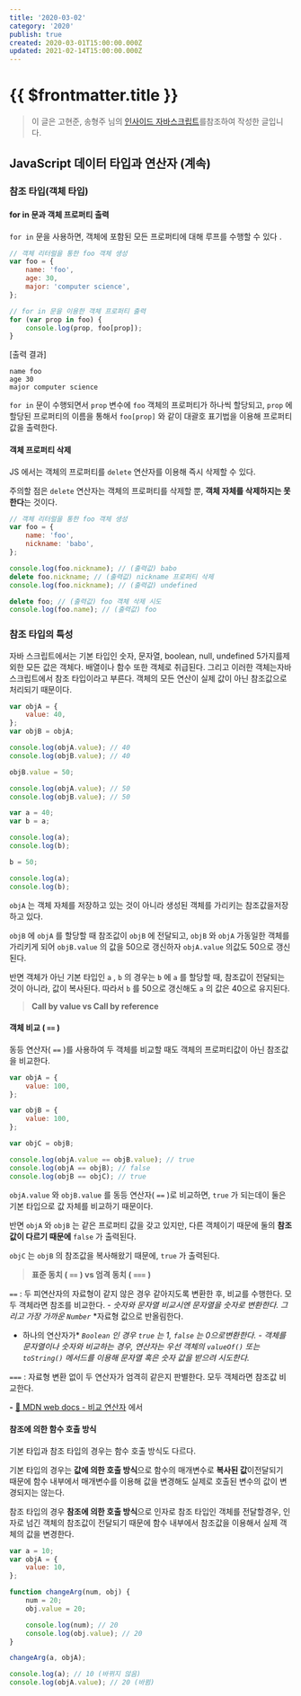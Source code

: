 ```yaml
---
title: '2020-03-02'
category: '2020'
publish: true
created: 2020-03-01T15:00:00.000Z
updated: 2021-02-14T15:00:00.000Z
---
```


# {{ $frontmatter.title }}

> 이 글은 고현준, 송형주 님의 [인사이드 자바스크립트](https://g.co/kgs/K6Laug)를참조하여 작성한 글입니다.

## JavaScript 데이터 타입과 연산자 (계속)

### 참조 타입(객체 타입)

#### for in 문과 객체 프로퍼티 출력

`for in` 문을 사용하면, 객체에 포함된 모든 프로퍼티에 대해 루프를 수행할 수 있다 .

```javascript
// 객체 리터럴을 통한 foo 객체 생성
var foo = {
	name: 'foo',
	age: 30,
	major: 'computer science',
};

// for in 문을 이용한 객체 프로퍼티 출력
for (var prop in foo) {
	console.log(prop, foo[prop]);
}
```

[출력 결과]

```
name foo
age 30
major computer science
```

`for in` 문이 수행되면서 `prop` 변수에 `foo` 객체의 프로퍼티가 하나씩 할당되고, `prop` 에 할당된 프로퍼티의 이름을 통해서 `foo[prop]` 와 같이 대괄호 표기법을 이용해 프로퍼티 값을 출력한다.

#### 객체 프로퍼티 삭제

JS 에서는 객체의 프로퍼티를 `delete` 연산자를 이용해 즉시 삭제할 수 있다.

주의할 점은 `delete` 연산자는 객체의 프로퍼티를 삭제할 뿐, **객체 자체를 삭제하지는 못한다**는 것이다.

```javascript
// 객체 리터럴을 통한 foo 객체 생성
var foo = {
	name: 'foo',
	nickname: 'babo',
};

console.log(foo.nickname); // (출력값) babo
delete foo.nickname; // (출력값) nickname 프로퍼티 삭제
console.log(foo.nickname); // (출력값) undefined

delete foo; // (출력값) foo 객체 삭제 시도
console.log(foo.name); // (출력값) foo
```

### 참조 타입의 특성

자바 스크립트에서는 기본 타입인 숫자, 문자열, boolean, null, undefined 5가지를제외한 모든 값은 객체다. 배열이나 함수 또한 객체로 취급된다. 그리고 이러한 객체는자바스크립트에서 참조 타입이라고 부른다. 객체의 모든 연산이 실제 값이 아닌 참조값으로 처리되기 때문이다.

```javascript
var objA = {
	value: 40,
};
var objB = objA;

console.log(objA.value); // 40
console.log(objB.value); // 40

objB.value = 50;

console.log(objA.value); // 50
console.log(objB.value); // 50

var a = 40;
var b = a;

console.log(a);
console.log(b);

b = 50;

console.log(a);
console.log(b);
```

`objA` 는 객체 자체를 저장하고 있는 것이 아니라 생성된 객체를 가리키는 참조값을저장하고 있다.

`objB` 에 `objA` 를 할당할 때 참조값이 `objB` 에 전달되고, `objB` 와 `objA` 가동일한 객체를 가리키게 되어 `objB.value` 의 값을 50으로 갱신하자 `objA.value` 의값도 50으로 갱신된다.

반면 객체가 아닌 기본 타입인 `a` , `b` 의 경우는 `b` 에 `a` 를 할당할 때, 참조값이 전달되는 것이 아니라, 값이 복사된다. 따라서 `b` 를 50으로 갱신해도 `a` 의 값은 40으로 유지된다.

> **Call by value vs Call by reference**

#### 객체 비교 ( `==` )

동등 연산자( `==` )를 사용하여 두 객체를 비교할 때도 객체의 프로퍼티값이 아닌 참조값을 비교한다.

```javascript
var objA = {
	value: 100,
};

var objB = {
	value: 100,
};

var objC = objB;

console.log(objA.value == objB.value); // true
console.log(objA == objB); // false
console.log(objB == objC); // true
```

`objA.value` 와 `objB.value` 를 동등 연산자( `==` )로 비교하면, `true` 가 되는데이 둘은 기본 타입으로 값 자체를 비교하기 때문이다.

반면 `objA` 와 `objB` 는 같은 프로퍼티 값을 갖고 있지만, 다른 객체이기 때문에 둘의 **참조값이 다르기 때문에** `false` 가 출력된다.

`objC` 는 `objB` 의 참조값을 복사해왔기 때문에, `true` 가 출력된다.

> **표준 동치 (** **`==`** **) vs 엄격 동치 (** **`===`** **)**

`==` : 두 피연산자의 자료형이 같지 않은 경우 같아지도록 변환한 후, 비교를 수행한다. 모두 객체라면 참조를 비교한다. _- 숫자와 문자열 비교시엔 문자열을 숫자로 변환한다. 그리고 가장 가까운_ _`Number`_ \*자료형 값으로 반올림한다.

- 하나의 연산자가\* _`Boolean`_ _인 경우_ _`true`_ _는 1,_ _`false`_ _는 0으로변환한다._ _- 객체를 문자열이나 숫자와 비교하는 경우, 연산자는 우선 객체의_ _`valueOf()`_ _또는_ _`toString()`_ _메서드를 이용해 문자열 혹은 숫자 값을 받으려 시도한다._

`===` : 자료형 변환 없이 두 연산자가 엄격히 같은지 판별한다. 모두 객체라면 참조값 비교한다.

**-** [🔗 MDN web docs - 비교 연산자](https://developer.mozilla.org/ko/docs/Web/JavaScript/Reference/Operators/Comparison_Operators) 에서

#### 참조에 의한 함수 호출 방식

기본 타입과 참조 타입의 경우는 함수 호출 방식도 다르다.

기본 타입의 경우는 **값에 의한 호출 방식**으로 함수의 매개변수로 **복사된 값**이전달되기 때문에 함수 내부에서 매개변수를 이용해 값을 변경해도 실제로 호출된 변수의 값이 변경되지는 않는다.

참조 타입의 경우 **참조에 의한 호출 방식**으로 인자로 참조 타입인 객체를 전달할경우, 인자로 넘긴 객체의 참조값이 전달되기 때문에 함수 내부에서 참조값을 이용해서 실제 객체의 값을 변경한다.

```javascript
var a = 10;
var objA = {
	value: 10,
};

function changeArg(num, obj) {
	num = 20;
	obj.value = 20;

	console.log(num); // 20
	console.log(obj.value); // 20
}

changeArg(a, objA);

console.log(a); // 10 (바뀌지 않음)
console.log(objA.value); // 20 (바뀜)
```
